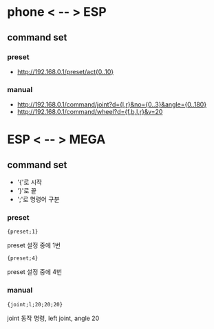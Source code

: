 # phone < -- > ESP
## command set
### preset
- http://192.168.0.1/preset/act{0..10}

### manual
- http://192.168.0.1/command/joint?d={l,r}&no={0..3}&angle={0..180}
- http://192.168.0.1/command/wheel?d={f,b,l,r}&v=20

# ESP < -- > MEGA
## command set
- '{'로 시작
- '}'로 끝
- ';'로 명령어 구분
### preset
```
{preset;1}
```
preset 설정 중에 1번
```
{preset;4}
```
preset 설정 중에 4번
### manual
```
{joint;l;20;20;20}
```
joint 동작 명령, left joint, angle 20
